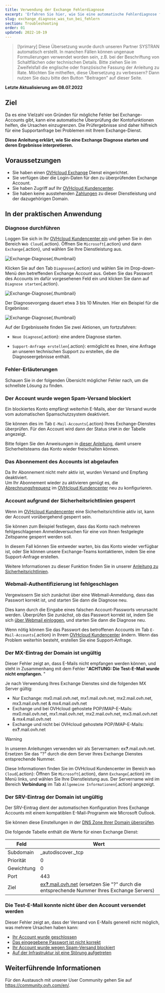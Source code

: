 ```yaml
---
title: Verwendung der Exchange Fehlerdiagnose
excerpt: 'Erfahren Sie hier, wie Sie eine automatische Fehlerdiagnose für Exchange Accounts durchführen'
slug: exchange_diagnose_was_tun_bei_fehlern
section: Troubleshooting
order: 01
updated: 2022-10-19
---
```


> [!primary]
> Diese Übersetzung wurde durch unseren Partner SYSTRAN automatisch erstellt. In manchen Fällen können ungenaue Formulierungen verwendet worden sein, z.B. bei der Beschriftung von Schaltflächen oder technischen Details. Bitte ziehen Sie im Zweifelsfall die englische oder französische Fassung der Anleitung zu Rate. Möchten Sie mithelfen, diese Übersetzung zu verbessern? Dann nutzen Sie dazu bitte den Button "Beitragen" auf dieser Seite.
>

**Letzte Aktualisierung am 08.07.2022**

## Ziel

Da es eine Vielzahl von Gründen für mögliche Fehler bei Exchange-Accounts gibt, kann eine automatische Überprüfung der Kontofunktionen helfen, die Ursachen einzugrenzen. Die Prüfergebnisse sind daher hilfreich für eine Supportanfrage bei Problemen mit Ihrem Exchange-Dienst.

**Diese Anleitung erklärt, wie Sie eine Exchange Diagnose starten und deren Ergebnisse interpretieren.**

## Voraussetzungen

- Sie haben einen [OVHcloud Exchange](https://www.ovhcloud.com/de/emails/hosted-exchange/) Dienst eingerichtet.
- Sie verfügen über die Login-Daten für den zu überprüfenden Exchange Account.
- Sie haben Zugriff auf Ihr [OVHcloud Kundencenter](https://www.ovh.com/auth/?action=gotomanager&from=https://www.ovh.de/&ovhSubsidiary=de).
- Sie haben keine ausstehenden [Zahlungen](https://docs.ovh.com/de/billing/ovh-rechnungen-verwalten/#pay-bills) zu dieser Dienstleistung und der dazugehörigen Domain.


## In der praktischen Anwendung

### Diagnose durchführen

Loggen Sie sich in Ihr [OVHcloud Kundencenter ein](https://www.ovh.com/auth/?action=gotomanager&from=https://www.ovh.de/&ovhSubsidiary=de) und gehen Sie in den Bereich `Web Cloud`{.action}. Öffnen Sie `Microsoft`{.action} und dann `Exchange`{.action}, und wählen Sie Ihre Dienstleistung aus.

![Exchange-Diagnose](images/img_4450.png){.thumbnail}

Klicken Sie auf den Tab `Diagnosen`{.action} und wählen Sie im Drop-down-Menü den betreffenden Exchange Account aus. Geben Sie das Passwort des Accounts im dafür vorgesehenen Feld ein und klicken Sie dann auf `Diagnose starten`{.action}.

![Exchange-Diagnose](images/img_4451.png){.thumbnail}

Der Diagnosevorgang dauert etwa 3 bis 10 Minuten. Hier ein Beispiel für die Ergebnisse:

![Exchange-Diagnose](images/img_4471.png){.thumbnail}

Auf der Ergebnisseite finden Sie zwei Aktionen, um fortzufahren:

- `Neue Diagnose`{.action}: eine andere Diagnose starten.

- `Support-Anfrage erstellen`{.action}: ermöglicht es Ihnen, eine Anfrage an unseren technischen Support zu erstellen, die die Diagnoseergebnisse enthält. 

### Fehler-Erläuterungen

Schauen Sie in der folgenden Übersicht möglicher Fehler nach, um die schnellste Lösung zu finden.

### Der Account wurde wegen Spam-Versand blockiert <a name="blocked"></a>

Ein blockiertes Konto empfängt weiterhin E-Mails, aber der Versand wurde vom automatischen Spamschutzsystem deaktiviert.

Sie können dies im Tab `E-Mail-Accounts`{.action} Ihres Exchange-Dienstes überprüfen. Für den Account wird dann der Status `SPAM` in der Tabelle angezeigt.

Bitte folgen Sie den Anweisungen in [dieser Anleitung](../blocked-wegen-spam/), damit unsere Sicherheitsteams das Konto wieder freischalten können.

### Das Abonnement des Accounts ist abgelaufen <a name="expired"></a>

Da Ihr Abonnement nicht mehr aktiv ist, wurden Versand und Empfang deaktiviert.<br>
Um Ihr Abonnement wieder zu aktivieren genügt es, die [Abrechnungsfrequenz](https://docs.ovh.com/de/microsoft-collaborative-solutions/exchange-abrechnung-verwalten/#periodicity) im [OVHcloud Kundencenter](https://www.ovh.com/auth/?action=gotomanager&from=https://www.ovh.de/&ovhSubsidiary=de) neu zu konfigurieren.

### Account aufgrund der Sicherheitsrichtlinien gesperrt

Wenn im [OVHcloud Kundencenter](https://www.ovh.com/auth/?action=gotomanager&from=https://www.ovh.de/&ovhSubsidiary=de) eine Sicherheitsrichtlinie aktiv ist, kann der Account vorübergehend gesperrt sein.

Sie können zum Beispiel festlegen, dass das Konto nach mehreren fehlgeschlagenen Anmeldeversuchen für eine von Ihnen festgelegte Zeitspanne gesperrt werden soll.

In diesem Fall können Sie entweder warten, bis das Konto wieder verfügbar ist, oder Sie können unsere Exchange-Teams kontaktieren, indem Sie eine Support-Anfrage erstellen.

Weitere Informationen zu dieser Funktion finden Sie in unserer [Anleitung zu Sicherheitsrichtlinien](../passwort-sicherheitseinstellungen-verwalten/).

### Webmail-Authentifizierung ist fehlgeschlagen <a name="password"></a>

Vergewissern Sie sich zunächst über eine Webmail-Anmeldung, dass das Passwort korrekt ist, und starten Sie dann die Diagnose neu.

Dies kann durch die Eingabe eines falschen Account-Passworts verursacht werden. Überprüfen Sie zunächst, ob das Passwort korrekt ist, indem Sie sich [über Webmail einloggen](../exchange_2016_verwendung_der_outlook_web_app/), und starten Sie dann die Diagnose neu.

Wenn nötig können Sie das Passwort des betroffenen Accounts im Tab `E-Mail-Accounts`{.action} in Ihrem [OVHcloud Kundencenter](https://www.ovh.com/auth/?action=gotomanager&from=https://www.ovh.de/&ovhSubsidiary=de) ändern. Wenn das Problem weiterhin besteht, erstellen Sie eine Support-Anfrage.

### Der MX-Eintrag der Domain ist ungültig

Dieser Fehler zeigt an, dass E-Mails nicht empfangen werden können, und steht in Zusammenhang mit dem Fehler "**ACHTUNG: Die Test-E-Mail wurde nicht empfangen.** "

Je nach Verwendung Ihres Exchange Dienstes sind die folgenden MX Server gültig:

- Nur Exchange: mx0.mail.ovh.net, mx1.mail.ovh.net, mx2.mail.ovh.net, mx3.mail.ovh.net & mx4.mail.ovh.net
- Exchange und bei OVHcloud gehostete POP/IMAP-E-Mails: mx0.mail.ovh.net, mx1.mail.ovh.net, mx2.mail.ovh.net, mx3.mail.ovh.net & mx4.mail.ovh.net
- Exchange und nicht bei OVHcloud gehostete POP/IMAP-E-Mails: ex<b>?</b>.mail.ovh.net
<a name="hostname"></a>


> [!warning]
> In unseren Anleitungen verwenden wir als Servernamen: ex<b>?</b>.mail.ovh.net. Ersetzen Sie das "?" durch die dem Server Ihres Exchange Dienstes entsprechende Nummer.
>
> Diese Informationen finden Sie im OVHcloud Kundencenter im Bereich `Web Cloud`{.action}: Öffnen Sie `Microsoft`{.action}, dann `Exchange`{.action} im Menü links, und wählen Sie Ihre Dienstleistung aus. Der Servername wird im Bereich **Verbindung** im Tab `Allgemeine Informationen`{.action} angezeigt.
>

### Der SRV-Eintrag der Domain ist ungültig

Der SRV-Eintrag dient der automatischen Konfiguration Ihres Exchange Accounts mit einem kompatiblen E-Mail-Programm wie Microsoft Outlook.

Sie können diese Einstellungen in der [DNS Zone Ihrer Domain überprüfen](../../domains/webhosting_bearbeiten_der_dns_zone/).

Die folgende Tabelle enthält die Werte für einen Exchange Dienst:

Feld | Wert
------------ | -------------
Subdomain | _autodiscover._tcp
Priorität | 0
Gewichtung | 0
Port | 443
Ziel | [ex<b>?</b>.mail.ovh.net](#hostname) (ersetzen Sie "?" durch die entsprechende Nummer Ihres Exchange Servers)

### Die Test-E-Mail konnte nicht über den Account versendet werden

Dieser Fehler zeigt an, dass der Versand von E-Mails generell nicht möglich, was mehrere Ursachen haben kann:

- [Ihr Account wurde geschlossen](#expired)
- [Das eingegebene Passwort ist nicht korrekt](#password)
- [Ihr Account wurde wegen Spam-Versand blockiert](#blocked)
- [Auf der Infrastruktur ist eine Störung aufgetreten](https://web-cloud.status-ovhcloud.com/)

## Weiterführende Informationen

Für den Austausch mit unserer User Community gehen Sie auf <https://community.ovh.com/en/>.
